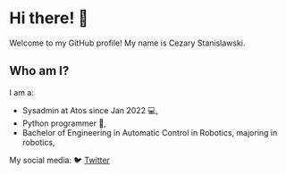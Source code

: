 # Hi there! 👋

Welcome to my GitHub profile! My name is Cezary Stanislawski. 

## Who am I?

I am a:
- Sysadmin at Atos since Jan 2022 💻,
- Python programmer 🐍,
- Bachelor of Engineering in Automatic Control in Robotics, majoring in robotics,

My social media:
🐦 [Twitter](https://twitter.com/longw4y)
